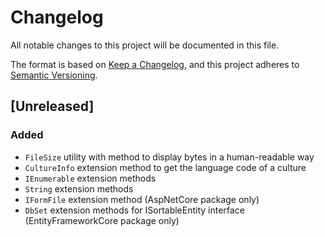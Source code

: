 # Changelog

All notable changes to this project will be documented in this file.

The format is based on [Keep a Changelog](https://keepachangelog.com/en/1.1.0/),
and this project adheres to [Semantic Versioning](https://semver.org/spec/v2.0.0.html).

## [Unreleased]

### Added

- `FileSize` utility with method to display bytes in a human-readable way
- `CultureInfo` extension method to get the language code of a culture
- `IEnumerable` extension methods
- `String` extension methods
- `IFormFile` extension method (AspNetCore package only)
- `DbSet` extension methods for ISortableEntity interface (EntityFrameworkCore package only)
